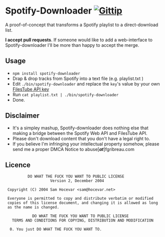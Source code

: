 Spotify-Downloader [![Gittip](http://badgr.co/gittip/fgribreau.png)](https://www.gittip.com/fgribreau/)
==================

A proof-of-concept that transforms a Spotify playlist to a direct-download list.

**I accept pull requests**. If someone would like to add a web-interface to Spotify-downloader
I'll be more than happy to accept the merge.

Usage
-----

* `npm install spotify-downloader`
* Drap & drop tracks from Spotify into a text file (e.g. playlist.txt )
* Edit `./bin/spotify-downloader` and replace the `key`'s value by your own [FilesTube API key](http://www.filestube.com/api.html)
* Run `cat playlist.txt | ./bin/spotify-downloader`
* Done.


Disclaimer
----------

* It's a simpley mashup, Spotify-downloader does nothing else that making a bridge between the Spotify Web API and FilesTube API.
* Please don't download content that you don't have a legal right to.
* If you believe I'm infringing your intellectual property somehow, please send me a proper DMCA Notice to abuse[***_at_***]fgribreau.com

Licence
-------

              DO WHAT THE FUCK YOU WANT TO PUBLIC LICENSE
                        Version 2, December 2004

     Copyright (C) 2004 Sam Hocevar <sam@hocevar.net>

     Everyone is permitted to copy and distribute verbatim or modified
     copies of this license document, and changing it is allowed as long
     as the name is changed.

                DO WHAT THE FUCK YOU WANT TO PUBLIC LICENSE
       TERMS AND CONDITIONS FOR COPYING, DISTRIBUTION AND MODIFICATION

      0. You just DO WHAT THE FUCK YOU WANT TO.
